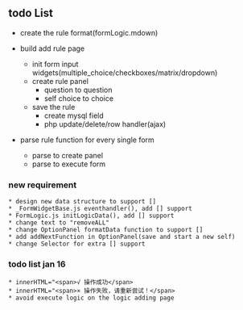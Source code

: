## todo List ##
* create the rule format(formLogic.mdown)
* build add rule page
	- init form input widgets(multiple_choice/checkboxes/matrix/dropdown)
    - create rule panel
        + question to question
        + self choice to choice
    - save the rule
        + create mysql field
        + php update/delete/row handler(ajax)

* parse rule function for every single form
    - parse to create panel
    - parse to execute form

### new requirement ###
    * design new data structure to support []
    * _FormWidgetBase.js eventhandler(), add [] support
    * FormLogic.js initLogicData(), add [] support 
    * change text to "removeALL"
    * change OptionPanel formatData function to support []
    * add addNextFunction in OptionPanel(save and start a new self)
    * change Selector for extra [] support

### todo list jan 16 ###
    * innerHTML="<span>√ 操作成功</span>
    * innerHTML="<span>× 操作失败，请重新尝试！</span>
    * avoid execute logic on the logic adding page 